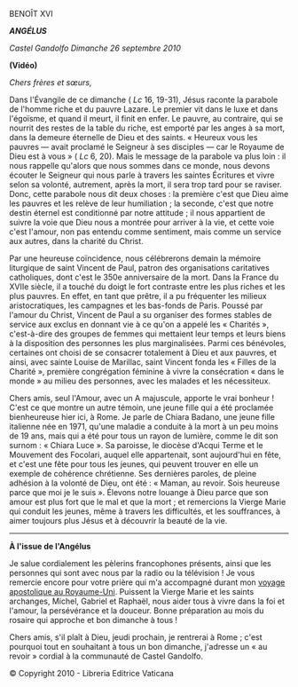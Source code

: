 BENOÎT XVI

***ANGÉLUS***

*Castel Gandolfo* *Dimanche 26 septembre 2010*

**(Vidéo)**

*Chers frères et sœurs,*

Dans l'Évangile de ce dimanche ( *Lc* 16, 19-31), Jésus raconte la parabole de l'homme riche et du pauvre Lazare. Le premier vit dans le luxe et dans l'égoïsme, et quand il meurt, il finit en enfer. Le pauvre, au contraire, qui se nourrit des restes de la table du riche, est emporté par les anges à sa mort, dans la demeure éternelle de Dieu et des saints. « Heureux vous les pauvres — avait proclamé le Seigneur à ses disciples — car le Royaume de Dieu est à vous » ( *Lc* 6, 20). Mais le message de la parabole va plus loin : il nous rappelle qu'alors que nous sommes dans ce monde, nous devons écouter le Seigneur qui nous parle à travers les saintes Écritures et vivre selon sa volonté, autrement, après la mort, il sera trop tard pour se raviser. Donc, cette parabole nous dit deux choses : la première c'est que Dieu aime les pauvres et les relève de leur humiliation ; la seconde, c'est que notre destin éternel est conditionné par notre attitude ; il nous appartient de suivre la voie que Dieu nous a montrée pour arriver à la vie, et cette voie c'est l'amour, non pas entendu comme sentiment, mais comme un service aux autres, dans la charité du Christ.

Par une heureuse coïncidence, nous célébrerons demain la mémoire liturgique de saint Vincent de Paul, patron des organisations caritatives catholiques, dont c'est le 350e anniversaire de la mort. Dans la France du XVIIe siècle, il a touché du doigt le fort contraste entre les plus riches et les plus pauvres. En effet, en tant que prêtre, il a pu fréquenter les milieux aristocratiques, les campagnes et les bas-fonds de Paris. Poussé par l'amour du Christ, Vincent de Paul a su organiser des formes stables de service aux exclus en donnant vie à ce qu'on a appelé les « Charités », c'est-à-dire des groupes de femmes qui mettaient leur temps et leurs biens à la disposition des personnes les plus marginalisées. Parmi ces bénévoles, certaines ont choisi de se consacrer totalement à Dieu et aux pauvres, et ainsi, avec sainte Louise de Marillac, saint Vincent fonda les « Filles de la Charité », première congrégation féminine à vivre la consécration « dans le monde » au milieu des personnes, avec les malades et les nécessiteux.

Chers amis, seul l'Amour, avec un A majuscule, apporte le vrai bonheur ! C'est ce que montre un autre témoin, une jeune fille qui a été proclamée bienheureuse hier ici, à Rome. Je parle de Chiara Badano, une jeune fille italienne née en 1971, qu'une maladie a conduite à la mort à un peu moins de 19 ans, mais qui a été pour tous un rayon de lumière, comme le dit son surnom : « Chiara Luce ». Sa paroisse, le diocèse d'Acqui Terme et le Mouvement des Focolari, auquel elle appartenait, sont aujourd'hui en fête, et c'est une fête pour tous les jeunes, qui peuvent trouver en elle un exemple de cohérence chrétienne. Ses dernières paroles, de pleine adhésion à la volonté de Dieu, ont été : « Maman, au revoir. Sois heureuse parce que moi je le suis ». Élevons notre louange à Dieu parce que son amour est plus fort que le mal et que la mort ; et remercions la Vierge Marie qui conduit les jeunes, même à travers les difficultés, et les souffrances, à aimer toujours plus Jésus et à découvrir la beauté de la vie.

* * *

**À l'issue de l'Angélus**

Je salue cordialement les pèlerins francophones présents, ainsi que les personnes qui sont avec nous par la radio ou la télévision ! Je vous remercie encore pour votre prière qui m'a accompagné durant mon [voyage apostolique au Royaume-Uni](http://w2.vatican.va/content/benedict-xvi/fr/travels/2010/outside/documents/regno-unito.html). Puissent la Vierge Marie et les saints archanges, Michel, Gabriel et Raphaël, nous aider tous à vivre dans la foi et l'amour, la persévérance et la douceur. Bonne préparation au mois du rosaire qui approche et bon dimanche à tous !

Chers amis, s'il plaît à Dieu, jeudi prochain, je rentrerai à Rome ; c'est pourquoi tout en souhaitant à tous un bon dimanche, j'adresse un « au revoir » cordial à la communauté de Castel Gandolfo.

© Copyright 2010 - Libreria Editrice Vaticana